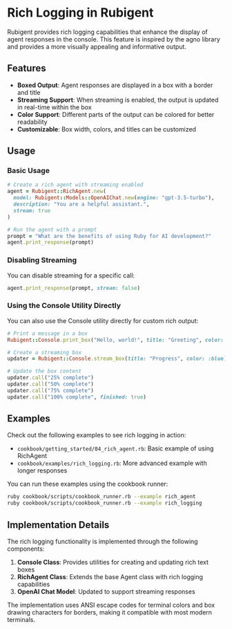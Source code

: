 # Rich Logging in Rubigent

Rubigent provides rich logging capabilities that enhance the display of agent responses in the console. This feature is inspired by the agno library and provides a more visually appealing and informative output.

## Features

- **Boxed Output**: Agent responses are displayed in a box with a border and title
- **Streaming Support**: When streaming is enabled, the output is updated in real-time within the box
- **Color Support**: Different parts of the output can be colored for better readability
- **Customizable**: Box width, colors, and titles can be customized

## Usage

### Basic Usage

```ruby
# Create a rich agent with streaming enabled
agent = Rubigent::RichAgent.new(
  model: Rubigent::Models::OpenAIChat.new(engine: "gpt-3.5-turbo"),
  description: "You are a helpful assistant.",
  stream: true
)

# Run the agent with a prompt
prompt = "What are the benefits of using Ruby for AI development?"
agent.print_response(prompt)
```

### Disabling Streaming

You can disable streaming for a specific call:

```ruby
agent.print_response(prompt, stream: false)
```

### Using the Console Utility Directly

You can also use the Console utility directly for custom rich output:

```ruby
# Print a message in a box
Rubigent::Console.print_box("Hello, world!", title: "Greeting", color: :green)

# Create a streaming box
updater = Rubigent::Console.stream_box(title: "Progress", color: :blue)

# Update the box content
updater.call("25% complete")
updater.call("50% complete")
updater.call("75% complete")
updater.call("100% complete", finished: true)
```

## Examples

Check out the following examples to see rich logging in action:

- `cookbook/getting_started/04_rich_agent.rb`: Basic example of using RichAgent
- `cookbook/examples/rich_logging.rb`: More advanced example with longer responses

You can run these examples using the cookbook runner:

```bash
ruby cookbook/scripts/cookbook_runner.rb --example rich_agent
ruby cookbook/scripts/cookbook_runner.rb --example rich_logging
```

## Implementation Details

The rich logging functionality is implemented through the following components:

1. **Console Class**: Provides utilities for creating and updating rich text boxes
2. **RichAgent Class**: Extends the base Agent class with rich logging capabilities
3. **OpenAI Chat Model**: Updated to support streaming responses

The implementation uses ANSI escape codes for terminal colors and box drawing characters for borders, making it compatible with most modern terminals.

